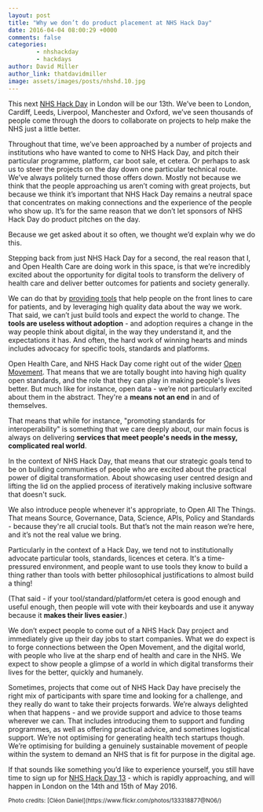 ```yaml
---
layout: post
title: "Why we don’t do product placement at NHS Hack Day"
date: 2016-04-04 08:00:29 +0000
comments: false
categories:
        - nhshackday
        - hackdays
author: David Miller
author_link: thatdavidmiller
image: assets/images/posts/nhshd.10.jpg
---
```

This next [NHS Hack Day](http://nhshackday.com/) in London will be our 13th. We’ve been to London, Cardiff, Leeds, Liverpool, Manchester and Oxford, we’ve seen thousands of people come through the doors to collaborate on projects to help make the NHS just a little better.

Throughout that time, we’ve been approached by a number of projects and institutions who have wanted to come to NHS Hack Day, and pitch their particular programme, platform, car boot sale, et cetera. Or perhaps to ask us to steer the projects on the day down one particular technical route. We’ve always politely turned those offers down. Mostly not because we think that the people approaching us aren’t coming with great projects, but because we think it’s important that NHS Hack Day remains a neutral space that concentrates on making connections and the experience of the people who show up. It’s for the same reason that we don’t let sponsors of NHS Hack Day do product pitches on the day.

Because we get asked about it so often, we thought we’d explain why we do this.

Stepping back from just NHS Hack Day for a second, the real reason that I, and Open Health Care are doing work in this space, is that we’re incredibly excited about the opportunity for digital tools to transform the delivery of health care and deliver better outcomes for patients and society generally.

We can do that by [providing tools](http://opal.openhealthcare.org.uk/) that help people on the front lines to care for patients, and by leveraging high quality data about the way we work. That said, we can’t just build tools and expect the world to change. The **tools are useless without adoption** - and adoption requires a change in the way people think about digital, in the way they understand it, and the expectations it has. And often, the hard work of winning hearts and minds includes advocacy for specific tools, standards and platforms.

Open Health Care, and NHS Hack Day come right out of the wider [Open Movement](http://theconversation.com/explainer-what-is-the-open-movement-10308). That means that we are totally bought into having high quality open standards, and the role that they can play in making people's lives better. But much like for instance, open data - we’re not particularly excited about them in the abstract. They're a
**means not an end** in and of themselves.

That means that while for instance, "promoting standards for interoperability" is something that we care deeply about, our main focus is always on delivering **services that meet people's needs in the messy, complicated real world**.

In the context of NHS Hack Day, that means that our strategic goals tend to be on building communities of people who are excited about the practical power of digital transformation. About showcasing user centred design and lifting the lid on the applied process of iteratively making inclusive software that doesn't suck.

We also introduce people whenever it's appropriate, to Open All The Things. That means Source, Governance, Data, Science, APIs, Policy and Standards - because they're all crucial tools. But that’s not the main reason we’re here, and it’s not the real value we bring.

Particularly in the context of a Hack Day, we tend not to institutionally advocate particular tools, standards, licences et cetera. It's a time-pressured environment, and people want to use tools they know to build a thing rather than tools with better philosophical justifications to almost build a thing!

(That said - if your tool/standard/platform/et cetera is good enough and useful enough, then people will vote with their keyboards and use it anyway because it **makes their lives easier**.)

We don’t expect people to come out of a NHS Hack Day project and immediately give up their day jobs to start companies. What we do expect is to forge connections between the Open Movement, and the digital world, with people who live at the sharp end of health and care in the NHS. We expect to show people a glimpse of a world in which digital transforms their lives for the better, quickly and humanely.

Sometimes, projects that come out of NHS Hack Day have precisely the right mix of participants with spare time and looking for a challenge, and they really do want to take their projects forwards. We’re always delighted when that happens - and we provide support and advice to those teams wherever we can. That includes introducing them to support and funding programmes, as well as offering practical advice, and sometimes logistical support. We’re not optimising for generating health tech startups though. We’re optimising for building a genuinely sustainable movement of people within the system to demand an NHS that is fit for purpose in the digital age.

If that sounds like something you’d like to experience yourself, you still have time to sign up for [NHS Hack Day 13](http://nhshackday.com/) - which is rapidly approaching, and will happen in London on the 14th and 15th of May 2016.

<small>
Photo credits: [Cléon Daniel](https://www.flickr.com/photos/133318877@N06/)
</small>
